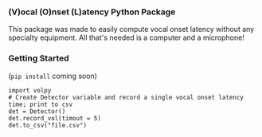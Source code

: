 ### (V)ocal (O)nset (L)atency Python Package
This package was made to easily compute vocal onset latency without any specialty equipment. All that's needed is a computer and a microphone!


### Getting Started
(`pip install` coming soon)

    import volpy
    # Create Detector variable and record a single vocal onset latency time; print to csv
    det = Detector()
    det.record_vol(timout = 5)
    det.to_csv("file.csv")

